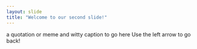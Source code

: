 ```yaml
---
layout: slide
title: "Welcome to our second slide!"
---
```

a quotation or meme and witty caption to go here
Use the left arrow to go back!
